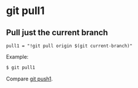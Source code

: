 # git pull1

## Pull just the current branch

```gitconfig
pull1 = "!git pull origin $(git current-branch)"
```

Example:

```sh
$ git pull1
```

Compare [git push1](../git-push1).
